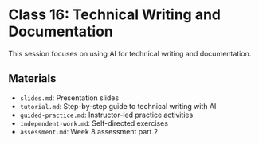 # Class 16: Technical Writing and Documentation

This session focuses on using AI for technical writing and documentation.

## Materials

- `slides.md`: Presentation slides
- `tutorial.md`: Step-by-step guide to technical writing with AI
- `guided-practice.md`: Instructor-led practice activities
- `independent-work.md`: Self-directed exercises
- `assessment.md`: Week 8 assessment part 2